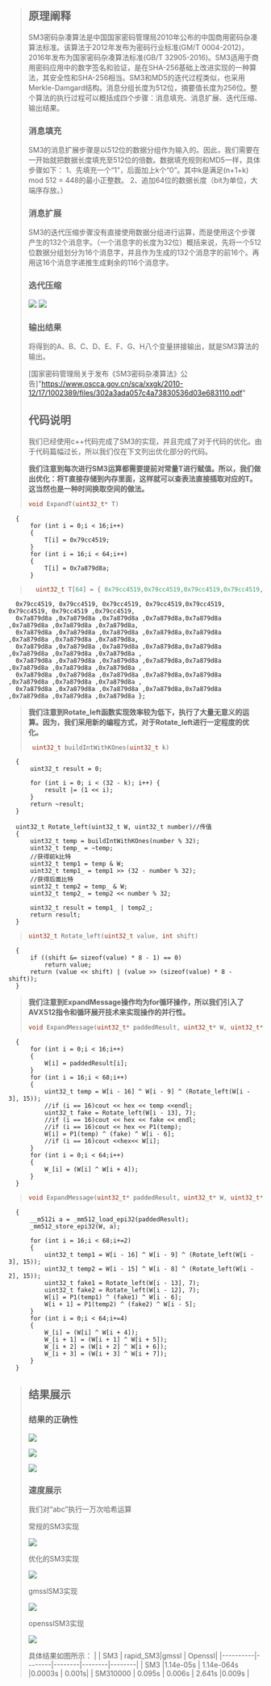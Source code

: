 > ## 原理阐释
> SM3密码杂凑算法是中国国家密码管理局2010年公布的中国商用密码杂凑算法标准。该算法于2012年发布为密码行业标准(GM/T 0004-2012)，2016年发布为国家密码杂凑算法标准(GB/T 32905-2016)。SM3适用于商用密码应用中的数字签名和验证，是在SHA-256基础上改进实现的一种算法，其安全性和SHA-256相当。SM3和MD5的迭代过程类似，也采用Merkle-Damgard结构。消息分组长度为512位，摘要值长度为256位。整个算法的执行过程可以概括成四个步骤：消息填充、消息扩展、迭代压缩、输出结果。
> ### 消息填充
> SM3的消息扩展步骤是以512位的数据分组作为输入的。因此，我们需要在一开始就把数据长度填充至512位的倍数。数据填充规则和MD5一样，具体步骤如下：
1、先填充一个“1”，后面加上k个“0”。其中k是满足(n+1+k) mod 512 = 448的最小正整数。
2、追加64位的数据长度（bit为单位，大端序存放。）
>### 消息扩展
> SM3的迭代压缩步骤没有直接使用数据分组进行运算，而是使用这个步骤产生的132个消息字。（一个消息字的长度为32位）概括来说，先将一个512位数据分组划分为16个消息字，并且作为生成的132个消息字的前16个。再用这16个消息字递推生成剩余的116个消息字。
>### 迭代压缩
> 
>
>![](1.webp.jpg)
>![](2.webp.jpg)
>
> 
>### 输出结果
> 将得到的A、B、C、D、E、F、G、H八个变量拼接输出，就是SM3算法的输出。
>
> [国家密码管理局关于发布《SM3密码杂凑算法》公告]"https://www.oscca.gov.cn/sca/xxgk/2010-12/17/1002389/files/302a3ada057c4a73830536d03e683110.pdf"
> ## 代码说明
> 我们已经使用c++代码完成了SM3的实现，并且完成了对于代码的优化。由于代码篇幅过长，所以我们仅在下文列出优化部分的代码。
> 
>  __我们注意到每次进行SM3运算都需要提前对常量T进行赋值。所以，我们做出优化：将T直接存储到内存里面，这样就可以查表法直接插取对应的T。这当然也是一种时间换取空间的做法。__
>
>    ```c++
>    void ExpandT(uint32_t* T)
      {
	      for (int i = 0;i < 16;i++)
	      {
		      T[i] = 0x79cc4519;
	      }
	      for (int i = 16;i < 64;i++)
	      {
		      T[i] = 0x7a879d8a;
	      }
>   ```c++
>     uint32_t T[64] = { 0x79cc4519,0x79cc4519,0x79cc4519,0x79cc4519,0x79cc4519,0x79cc4519,0x79cc4519,0x79cc4519,
      0x79cc4519, 0x79cc4519, 0x79cc4519, 0x79cc4519,0x79cc4519, 0x79cc4519, 0x79cc4519 ,0x79cc4519,
      0x7a879d8a ,0x7a879d8a ,0x7a879d8a ,0x7a879d8a,0x7a879d8a ,0x7a879d8a ,0x7a879d8a ,0x7a879d8a,
      0x7a879d8a ,0x7a879d8a ,0x7a879d8a ,0x7a879d8a,0x7a879d8a ,0x7a879d8a ,0x7a879d8a ,0x7a879d8a,
      0x7a879d8a ,0x7a879d8a ,0x7a879d8a ,0x7a879d8a,0x7a879d8a ,0x7a879d8a ,0x7a879d8a ,0x7a879d8a ,
      0x7a879d8a ,0x7a879d8a ,0x7a879d8a ,0x7a879d8a,0x7a879d8a ,0x7a879d8a ,0x7a879d8a ,0x7a879d8a ,
      0x7a879d8a ,0x7a879d8a ,0x7a879d8a ,0x7a879d8a,0x7a879d8a ,0x7a879d8a ,0x7a879d8a ,0x7a879d8a ,
      0x7a879d8a ,0x7a879d8a ,0x7a879d8a ,0x7a879d8a,0x7a879d8a ,0x7a879d8a ,0x7a879d8a ,0x7a879d8a };

> __我们注意到Rotate_left函数实现效率较为低下，执行了大量无意义的运算。因为，我们采用新的编程方式，对于Rotate_left进行一定程度的优化。__
> ``` c++
>  uint32_t buildIntWithKOnes(uint32_t k)
      {
          uint32_t result = 0;
      
          for (int i = 0; i < (32 - k); i++) {
              result |= (1 << i);
          }
          return ~result;
      }

      uint32_t Rotate_left(uint32_t W, uint32_t number)//传值
      {
          uint32_t temp = buildIntWithKOnes(number % 32);
          uint32_t temp_ = ~temp;
          //获得前k比特
          uint32_t temp1 = temp & W;
          uint32_t temp1_ = temp1 >> (32 - number % 32);
          //获得后面比特
          uint32_t temp2 = temp_ & W;
          uint32_t temp2_ = temp2 << number % 32;
      
          uint32_t result = temp1_ | temp2_;
          return result;
      }
      
> ``` c++
> uint32_t Rotate_left(uint32_t value, int shift)
      {
	      if ((shift &= sizeof(value) * 8 - 1) == 0)
		      return value;
	      return (value << shift) | (value >> (sizeof(value) * 8 - shift));
      }

>
>__我们注意到ExpandMessage操作均为for循环操作，所以我们引入了AVX512指令和循环展开技术来实现操作的并行性。__
>``` c++
>void ExpandMessage(uint32_t* paddedResult, uint32_t* W, uint32_t* W_)
      {
          for (int i = 0;i < 16;i++)
          {
              W[i] = paddedResult[i];
          }
          for (int i = 16;i < 68;i++)
          {
              uint32_t temp = W[i - 16] ^ W[i - 9] ^ (Rotate_left(W[i - 3], 15));
              //if (i == 16)cout << hex << temp <<endl;
              uint32_t fake = Rotate_left(W[i - 13], 7);
              //if (i == 16)cout << hex << fake << endl;
              //if (i == 16)cout << hex << P1(temp);
              W[i] = P1(temp) ^ (fake) ^ W[i - 6];
              //if (i == 16)cout <<hex<< W[i];
          }
          for (int i = 0;i < 64;i++)
          {
              W_[i] = (W[i] ^ W[i + 4]);
          }
      }

>```c++
>void ExpandMessage(uint32_t* paddedResult, uint32_t* W, uint32_t* W_)
      {
	      __m512i a = _mm512_load_epi32(paddedResult);
	      _mm512_store_epi32(W, a);
	
	      for (int i = 16;i < 68;i+=2)
	      {
		      uint32_t temp1 = W[i - 16] ^ W[i - 9] ^ (Rotate_left(W[i - 3], 15));
		      uint32_t temp2 = W[i - 15] ^ W[i - 8] ^ (Rotate_left(W[i - 2], 15));
		      uint32_t fake1 = Rotate_left(W[i - 13], 7);
		      uint32_t fake2 = Rotate_left(W[i - 12], 7);
		      W[i] = P1(temp1) ^ (fake1) ^ W[i - 6];
		      W[i + 1] = P1(temp2) ^ (fake2) ^ W[i - 5];
	      }
	      for (int i = 0;i < 64;i+=4)
	      {
		      W_[i] = (W[i] ^ W[i + 4]);
		      W_[i + 1] = (W[i + 1] ^ W[i + 5]);
		      W_[i + 2] = (W[i + 2] ^ W[i + 6]);
		      W_[i + 3] = (W[i + 3] ^ W[i + 7]);
	      }
      }

>## 结果展示
>### 结果的正确性
>![](SM3_China.png)
>
>
>![](SM3.png)
>
>
>![](SM3_.png)
>
>
>### 速度展示
>我们对“abc”执行一万次哈希运算
>
>常规的SM3实现
>
>
>![](SM310000.png)
>
>
>优化的SM3实现
>
>
>![](SM3s10000.png)
>
>
>gmsslSM3实现
>
>
>![](SM3gmssl10000.png)
>
>
>opensslSM3实现
>
>
>![](SM3OPENSSl10000.png)
>
>
>具体结果如图所示：
>|          | SM3  | rapid_SM3|gmssl   | Openssl| 
>|----------|--------|--------|--------|--------|
>| SM3      |1.14e-05s | 1.14e-064s |0.0003s | 0.001s|
>| SM310000 | 0.095s | 0.006s | 2.641s |0.009s | 
>

